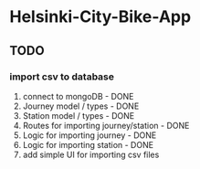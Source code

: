 # Helsinki-City-Bike-App

## TODO

### import csv to database

1. connect to mongoDB - DONE
2. Journey model / types - DONE
3. Station model / types - DONE
4. Routes for importing journey/station - DONE
5. Logic for importing journey - DONE
6. Logic for importing station - DONE
7. add simple UI for importing csv files
